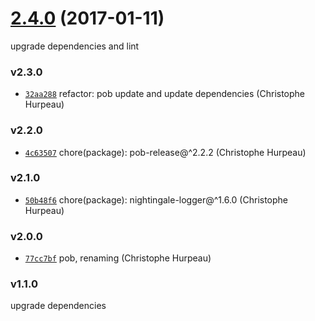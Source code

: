 <a name="2.4.0"></a>
# [2.4.0](https://github.com/alpjs/alauda/compare/v2.3.0...v2.4.0) (2017-01-11)

upgrade dependencies and lint


### v2.3.0

- [`32aa288`](https://github.com/alpjs/alauda/commit/32aa288190d4e204dd280ce97b5b753c6c4914e6) refactor: pob update and update dependencies (Christophe Hurpeau)

### v2.2.0

- [`4c63507`](https://github.com/alpjs/alauda/commit/4c635075134d0d540f766cea1c3f4ee0e7fc17c8) chore(package): pob-release@^2.2.2 (Christophe Hurpeau)

### v2.1.0

- [`50b48f6`](https://github.com/alpjs/alauda/commit/50b48f66d1062eb2c6bc3c4aa485d1004a45be03) chore(package): nightingale-logger@^1.6.0 (Christophe Hurpeau)

### v2.0.0

- [`77cc7bf`](https://github.com/alpjs/alauda/commit/77cc7bf35f349835b975a53af06a90d8298df15f) pob, renaming (Christophe Hurpeau)

### v1.1.0

upgrade dependencies
